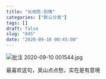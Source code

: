 ```yaml
---
title: "长相思-别情"
categories: ["默认分类"]
tags: []
draft: false
slug: "845"
date: "2020-09-10 00:45:00"
---
```


![批注 2020-09-10 001544.jpg](https://img.bi-bo.cn/2020/09/329983211.jpg)

最喜欢这句，吴山点点愁，实在是有意境
